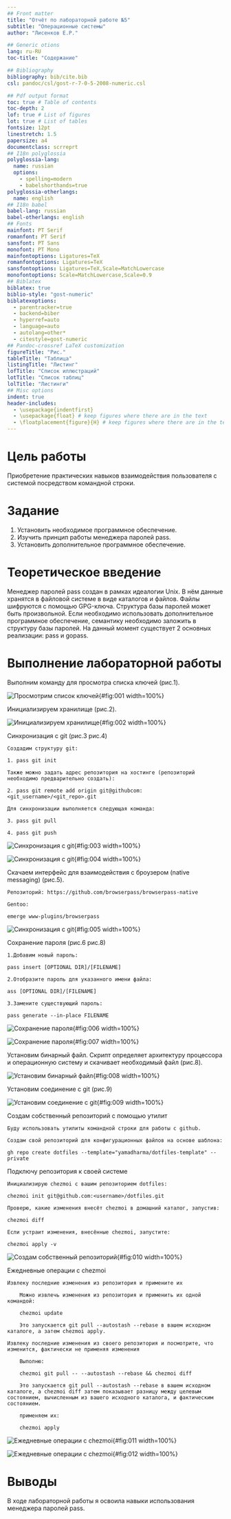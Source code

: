 ```yaml
---
## Front matter
title: "Отчёт по лабораторной работе №5"
subtitle: "Операционные системы"
author: "Лисенков Е.Р."

## Generic otions
lang: ru-RU
toc-title: "Содержание"

## Bibliography
bibliography: bib/cite.bib
csl: pandoc/csl/gost-r-7-0-5-2008-numeric.csl

## Pdf output format
toc: true # Table of contents
toc-depth: 2
lof: true # List of figures
lot: true # List of tables
fontsize: 12pt
linestretch: 1.5
papersize: a4
documentclass: scrreprt
## I18n polyglossia
polyglossia-lang:
  name: russian
  options:
	- spelling=modern
	- babelshorthands=true
polyglossia-otherlangs:
  name: english
## I18n babel
babel-lang: russian
babel-otherlangs: english
## Fonts
mainfont: PT Serif
romanfont: PT Serif
sansfont: PT Sans
monofont: PT Mono
mainfontoptions: Ligatures=TeX
romanfontoptions: Ligatures=TeX
sansfontoptions: Ligatures=TeX,Scale=MatchLowercase
monofontoptions: Scale=MatchLowercase,Scale=0.9
## Biblatex
biblatex: true
biblio-style: "gost-numeric"
biblatexoptions:
  - parentracker=true
  - backend=biber
  - hyperref=auto
  - language=auto
  - autolang=other*
  - citestyle=gost-numeric
## Pandoc-crossref LaTeX customization
figureTitle: "Рис."
tableTitle: "Таблица"
listingTitle: "Листинг"
lofTitle: "Список иллюстраций"
lotTitle: "Список таблиц"
lolTitle: "Листинги"
## Misc options
indent: true
header-includes:
  - \usepackage{indentfirst}
  - \usepackage{float} # keep figures where there are in the text
  - \floatplacement{figure}{H} # keep figures where there are in the text
---
```


# Цель работы

Приобретение практических навыков взаимодействия пользователя с системой посредством командной строки.

# Задание

1. Установить необходимое программное обеспечение.
2. Изучить принцип работы менеджера паролей pass.
3. Установить дополнительное программное обеспечение.

# Теоретическое введение

Менеджер паролей pass создан в рамках идеалогии Unix. В нём данные хранятся в файловой системе в виде каталогов и файлов. Файлы шифруются с помощью GPG-ключа.
Структура базы паролей может быть произвольной. Если необходимо использовать дополнительное программное обеспечение, семантику необходимо заложить в структуру базы паролей.
На данный момент существует 2 основных реализации: pass и gopass.

# Выполнение лабораторной работы

Выполним команду для просмотра списка ключей (рис.1).

![Просмотрим список ключей](image/1.png){#fig:001 width=100%}

Инициализируем хранилище (рис.2).

![Инициализируем хранилище](image/2.png){#fig:002 width=100%}

Синхронизация с git (рис.3 рис.4)

    Создадим структуру git:

    1. pass git init

    Также можно задать адрес репозитория на хостинге (репозиторий необходимо предварительно создать):

    2. pass git remote add origin git@githubcom:<git_username>/<git_repo>.git

    Для синхронизации выполняется следующая команда:

    3. pass git pull

    4. pass git push



![Синхронизация с git](image/3.png){#fig:003 width=100%}

![Синхронизация с git](image/4.png){#fig:004 width=100%}

Скачаем интерфейс для взаимодействия с броузером (native messaging) (рис.5).

    Репозиторий: https://github.com/browserpass/browserpass-native

    Gentoo:

    emerge www-plugins/browserpass


![Синхронизация с git](image/5.png){#fig:005 width=100%}

Сохранение пароля (рис.6 рис.8)

    1.Добавим новый пароль: 

    pass insert [OPTIONAL DIR]/[FILENAME]

    2.Отобразите пароль для указанного имени файла:

    ass [OPTIONAL DIR]/[FILENAME]

    3.Замените существующий пароль:

    pass generate --in-place FILENAME

![Сохранение пароля](image/6.png){#fig:006 width=100%}

![Сохранение пароля](image/7.png){#fig:007 width=100%}

Установим бинарный файл. Скрипт определяет архитектуру процессора и операционную систему и скачивает необходимый файл (рис.8).

![Установим бинарный файл](image/8.png){#fig:008 width=100%}

Установим соединение с git (рис.9)

![Установим соединение с git](image/9.png){#fig:009 width=100%}

Создам собственный репозиторий с помощью утилит

    Буду использовать утилиты командной строки для работы с github.

    Создам свой репозиторий для конфигурационных файлов на основе шаблона:

    gh repo create dotfiles --template="yamadharma/dotfiles-template" --private

Подключу репозитория к своей системе

    Инициализирую chezmoi с вашим репозиторием dotfiles:

    chezmoi init git@github.com:<username>/dotfiles.git

    Проверю, какие изменения внесёт chezmoi в домашний каталог, запустив:

    chezmoi diff

    Если устраит изменения, внесённые chezmoi, запустите:

    chezmoi apply -v


![Создам собственный репозиторий](image/10.png){#fig:010 width=100%}

Ежедневные операции c chezmoi

    Извлеку последние изменения из репозитория и примените их

        Можно извлечь изменения из репозитория и применить их одной командой:

        chezmoi update

        Это запускается git pull --autostash --rebase в вашем исходном каталоге, а затем chezmoi apply.

    Извлеку последние изменения из своего репозитория и посмотрите, что изменится, фактически не применяя изменения

        Выполню:

        chezmoi git pull -- --autostash --rebase && chezmoi diff

        Это запускается git pull --autostash --rebase в вашем исходном каталоге, а chezmoi diff затем показывает разницу между целевым состоянием, вычисленным из вашего исходного каталога, и фактическим состоянием.

        применяем их:

        chezmoi apply



![Ежедневные операции c chezmoi](image/11.png){#fig:011 width=100%}

![Ежедневные операции c chezmoi](image/12.png){#fig:012 width=100%}

# Выводы

В ходе лабораторной работы я освоила навыки использования менеджера паролей pass.